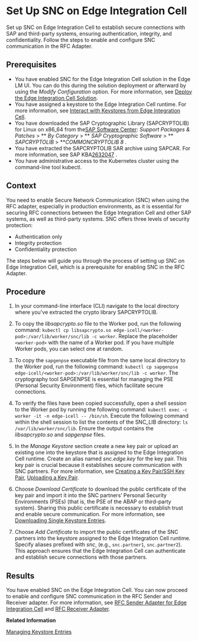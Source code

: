<!-- loioc2315d3d3949423fa190aefb7e797e4f -->

# Set Up SNC on Edge Integration Cell

Set up SNC on Edge Integration Cell to establish secure connections with SAP and third-party systems, ensuring authentication, integrity, and confidentiality. Follow the steps to enable and configure SNC communication in the RFC Adapter.



<a name="loioc2315d3d3949423fa190aefb7e797e4f__prereq_uv3_trj_y2c"/>

## Prerequisites

-   You have enabled SNC for the Edge Integration Cell solution in the Edge LM UI. You can do this during the solution deployment or afterward by using the *Modify Configuration* option. For more information, see [Deploy the Edge Integration Cell Solution](../deploy-the-edge-integration-cell-solution-ab81b84.md).
-   You have assigned a keystore to the Edge Integration Cell runtime. For more information, see [Interact with Keystores from Edge Integration Cell](../interact-with-keystores-from-edge-integration-cell-d4972b8.md).
-   You have downloaded the SAP Cryptographic Library \(SAPCRYPTOLIB\) for Linux on x86\_64 from the[SAP Software Center](https://me.sap.com/softwarecenter): *Support Packages & Patches* \> ** *By Category* \> ** *SAP Cryptographic Software* \> ** *SAPCRYPTOLIB* \> ***COMMONCRYPTOLIB 8* .
-   You have extracted the SAPCRYPTOLIB SAR archive using SAPCAR. For more information, see SAP KBA[2632047](https://me.sap.com/notes/2632047) .
-   You have administrative access to the Kubernetes cluster using the command-line tool kubectl.



## Context

You need to enable Secure Network Communication \(SNC\) when using the RFC adapter, especially in production environments, as it is essential for securing RFC connections between the Edge Integration Cell and other SAP systems, as well as third-party systems. SNC offers three levels of security protection:

-   Authentication only
-   Integrity protection
-   Confidentiality protection

The steps below will guide you through the process of setting up SNC on Edge Integration Cell, which is a prerequisite for enabling SNC in the RFC Adapter.



## Procedure

1.  In your command-line interface \(CLI\) navigate to the local directory where you've extracted the crypto library SAPCRYPTOLIB.

2.  To copy the *libsapcrypto.so* file to the Worker pod, run the following command: `kubectl cp libsapcrypto.so edge-icell/<worker-pod>:/var/lib/worker/snc/lib -c worker`. Replace the placeholder `<worker-pod>` with the name of a Worker pod. If you have multiple Worker pods, you can select one at random.

3.  To copy the `sapgenpse` executable file from the same local directory to the Worker pod, run the following command: `kubectl cp sapgenpse edge-icell/<worker-pod>:/var/lib/worker/snc/lib -c worker`. The cryptography tool SAPGENPSE is essential for managing the PSE \(Personal Security Environment\) files, which facilitate secure connections.

4.  To verify the files have been copied successfully, open a shell session to the Worker pod by running the following command: `kubectl exec -c worker -it -n edge-icell -- /bin/sh`. Execute the following command within the shell session to list the contents of the SNC\_LIB directory: `ls /var/lib/worker/snc/lib`. Ensure the output contains the *libsapcrypto.so* and *sapgenpse* files.

5.  In the *Manage Keystore* section create a new key pair or upload an existing one into the keystore that is assigned to the Edge Integration Cell runtime. Create an alias named *snc.edge.key* for the key pair. This key pair is crucial because it establishes secure communication with SNC partners. For more information, see [Creating a Key Pair/SSH Key Pair](../50-Development/creating-a-key-pair-ssh-key-pair-b8a8601.md), [Uploading a Key Pair](../50-Development/uploading-a-key-pair-083911e.md).

6.  Choose *Download Certificate* to download the public certificate of the key pair and import it into the SNC partners’ Personal Security Environments \(PSEs\) \(that is, the PSE of the ABAP or third-party system\). Sharing this public certificate is necessary to establish trust and enable secure communication. For more information, see [Downloading Single Keystore Entries](../50-Development/downloading-single-keystore-entries-ca8a663.md).

7.  Choose *Add Certificate* to import the public certificates of the SNC partners into the keystore assigned to the Edge Integration Cell runtime. Specify aliases prefixed with *snc*, \(e.g., `snc.partner1`, `snc.partner2`\). This approach ensures that the Edge Integration Cell can authenticate and establish secure connections with those partners.




<a name="loioc2315d3d3949423fa190aefb7e797e4f__result_x5c_32q_y2c"/>

## Results

You have enabled SNC on the Edge Integration Cell. You can now proceed to enable and configure SNC communication in the RFC Sender and Receiver adapter. For more information, see [RFC Sender Adapter for Edge Integration Cell](../50-Development/rfc-sender-adapter-for-edge-integration-cell-f5568be.md) and [RFC Receiver Adapter](../50-Development/rfc-receiver-adapter-5c76048.md).

**Related Information**  


[Managing Keystore Entries](../50-Development/managing-keystore-entries-2dc8942.md "The Keystore Monitor allows a tenant administrator to manage the tenant keystore and its entries (X.509 certificates and key pairs).")

